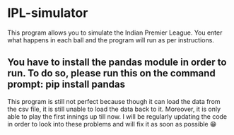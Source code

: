 # IPL-simulator
This program allows you to simulate the Indian Premier League. You enter what happens in each ball and the program will run as per instructions.

## You have to install the pandas module in order to run. To do so, please run this on the command prompt: pip install pandas
This program is still not perfect because though it can load the data from the csv file, it is still unable to load the data back to it. Moreover, it is only able to play the first innings up till now. I will be regularly updating the code in order to look into these problems and will fix it as soon as possible 😁

